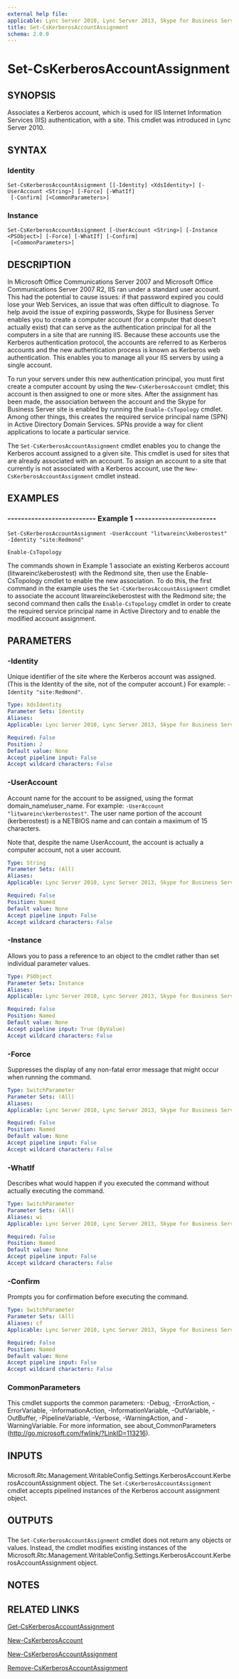 ```yaml
---
external help file: 
applicable: Lync Server 2010, Lync Server 2013, Skype for Business Server 2015, Skype for Business Server 2019
title: Set-CsKerberosAccountAssignment
schema: 2.0.0
---
```


# Set-CsKerberosAccountAssignment

## SYNOPSIS
Associates a Kerberos account, which is used for IIS Internet Information Services (IIS) authentication, with a site.
This cmdlet was introduced in Lync Server 2010.


## SYNTAX

### Identity
```
Set-CsKerberosAccountAssignment [[-Identity] <XdsIdentity>] [-UserAccount <String>] [-Force] [-WhatIf]
 [-Confirm] [<CommonParameters>]
```

### Instance
```
Set-CsKerberosAccountAssignment [-UserAccount <String>] [-Instance <PSObject>] [-Force] [-WhatIf] [-Confirm]
 [<CommonParameters>]
```

## DESCRIPTION
In Microsoft Office Communications Server 2007 and Microsoft Office Communications Server 2007 R2, IIS ran under a standard user account.
This had the potential to cause issues: if that password expired you could lose your Web Services, an issue that was often difficult to diagnose.
To help avoid the issue of expiring passwords, Skype for Business Server enables you to create a computer account (for a computer that doesn't actually exist) that can serve as the authentication principal for all the computers in a site that are running IIS.
Because these accounts use the Kerberos authentication protocol, the accounts are referred to as Kerberos accounts and the new authentication process is known as Kerberos web authentication.
This enables you to manage all your IIS servers by using a single account.

To run your servers under this new authentication principal, you must first create a computer account by using the `New-CsKerberosAccount` cmdlet; this account is then assigned to one or more sites.
After the assignment has been made, the association between the account and the Skype for Business Server site is enabled by running the `Enable-CsTopology` cmdlet.
Among other things, this creates the required service principal name (SPN) in Active Directory Domain Services.
SPNs provide a way for client applications to locate a particular service.

The `Set-CsKerberosAccountAssignment` cmdlet enables you to change the Kerberos account assigned to a given site.
This cmdlet is used for sites that are already associated with an account.
To assign an account to a site that currently is not associated with a Kerberos account, use the `New-CsKerberosAccountAssignment` cmdlet instead.


## EXAMPLES

### -------------------------- Example 1 ------------------------
```
Set-CsKerberosAccountAssignment -UserAccount "litwareinc\keberostest" -Identity "site:Redmond"

Enable-CsTopology
```

The commands shown in Example 1 associate an existing Kerberos account (litwareinc\keberostest) with the Redmond site, then use the Enable-CsTopology cmdlet to enable the new association.
To do this, the first command in the example uses the `Set-CsKerberosAccountAssignment` cmdlet to associate the account litwareinc\keberostest with the Redmond site; the second command then calls the `Enable-CsTopology` cmdlet in order to create the required service principal name in Active Directory and to enable the modified account assignment.


## PARAMETERS

### -Identity
Unique identifier of the site where the Kerberos account was assigned.
(This is the Identity of the site, not of the computer account.) For example: `-Identity "site:Redmond"`.

```yaml
Type: XdsIdentity
Parameter Sets: Identity
Aliases: 
Applicable: Lync Server 2010, Lync Server 2013, Skype for Business Server 2015

Required: False
Position: 2
Default value: None
Accept pipeline input: False
Accept wildcard characters: False
```

### -UserAccount
Account name for the account to be assigned, using the format domain_name\user_name.
For example: `-UserAccount "litwareinc\kerberostest"`.
The user name portion of the account (kerberostest) is a NETBIOS name and can contain a maximum of 15 characters.

Note that, despite the name UserAccount, the account is actually a computer account, not a user account.


```yaml
Type: String
Parameter Sets: (All)
Aliases: 
Applicable: Lync Server 2010, Lync Server 2013, Skype for Business Server 2015

Required: False
Position: Named
Default value: None
Accept pipeline input: False
Accept wildcard characters: False
```

### -Instance
Allows you to pass a reference to an object to the cmdlet rather than set individual parameter values.

```yaml
Type: PSObject
Parameter Sets: Instance
Aliases: 
Applicable: Lync Server 2010, Lync Server 2013, Skype for Business Server 2015

Required: False
Position: Named
Default value: None
Accept pipeline input: True (ByValue)
Accept wildcard characters: False
```

### -Force
Suppresses the display of any non-fatal error message that might occur when running the command.

```yaml
Type: SwitchParameter
Parameter Sets: (All)
Aliases: 
Applicable: Lync Server 2010, Lync Server 2013, Skype for Business Server 2015

Required: False
Position: Named
Default value: None
Accept pipeline input: False
Accept wildcard characters: False
```

### -WhatIf
Describes what would happen if you executed the command without actually executing the command.

```yaml
Type: SwitchParameter
Parameter Sets: (All)
Aliases: wi
Applicable: Lync Server 2010, Lync Server 2013, Skype for Business Server 2015

Required: False
Position: Named
Default value: None
Accept pipeline input: False
Accept wildcard characters: False
```

### -Confirm
Prompts you for confirmation before executing the command.

```yaml
Type: SwitchParameter
Parameter Sets: (All)
Aliases: cf
Applicable: Lync Server 2010, Lync Server 2013, Skype for Business Server 2015

Required: False
Position: Named
Default value: None
Accept pipeline input: False
Accept wildcard characters: False
```

### CommonParameters
This cmdlet supports the common parameters: -Debug, -ErrorAction, -ErrorVariable, -InformationAction, -InformationVariable, -OutVariable, -OutBuffer, -PipelineVariable, -Verbose, -WarningAction, and -WarningVariable. For more information, see about_CommonParameters (http://go.microsoft.com/fwlink/?LinkID=113216).

## INPUTS

###  
Microsoft.Rtc.Management.WritableConfig.Settings.KerberosAccount.KerberosAccountAssignment object.
The `Set-CsKerberosAccountAssignment` cmdlet accepts pipelined instances of the Kerberos account assignment object.

## OUTPUTS

###  
The `Set-CsKerberosAccountAssignment` cmdlet does not return any objects or values.
Instead, the cmdlet modifies existing instances of the Microsoft.Rtc.Management.WritableConfig.Settings.KerberosAccount.KerberosAccountAssignment object.

## NOTES

## RELATED LINKS

[Get-CsKerberosAccountAssignment](Get-CsKerberosAccountAssignment.md)

[New-CsKerberosAccount](New-CsKerberosAccount.md)

[New-CsKerberosAccountAssignment](New-CsKerberosAccountAssignment.md)

[Remove-CsKerberosAccountAssignment](Remove-CsKerberosAccountAssignment.md)
